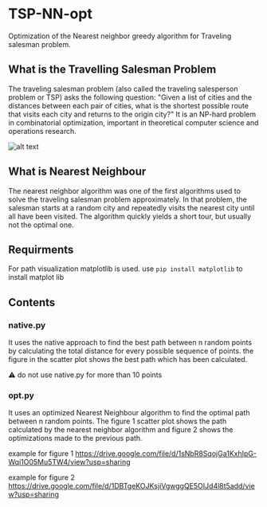 # TSP-NN-opt
Optimization of the Nearest neighbor greedy algorithm for Traveling salesman problem.

## What is the Travelling Salesman Problem

The traveling salesman problem (also called the traveling salesperson problem or TSP) asks the following question: "Given a list of cities and the distances between each pair of cities, what is the shortest possible route that visits each city and returns to the origin city?" It is an NP-hard problem in combinatorial optimization, important in theoretical computer science and operations research.

![alt text](https://upload.wikimedia.org/wikipedia/commons/thumb/1/11/GLPK_solution_of_a_travelling_salesman_problem.svg/800px-GLPK_solution_of_a_travelling_salesman_problem.svg.png)

## What is Nearest Neighbour

The nearest neighbor algorithm was one of the first algorithms used to solve the traveling salesman problem approximately. In that problem, the salesman starts at a random city and repeatedly visits the nearest city until all have been visited. The algorithm quickly yields a short tour, but usually not the optimal one.

## Requirments

For path visualization matplotlib is used.
use `pip install matplotlib` to install matplot lib

## Contents
### native.py
It uses the native approach to find the best path between n random points by calculating the total distance for every possible sequence of points. the figure in the scatter plot shows the best path which has been calculated. 

:warning: do not use native.py for more than 10 points

### opt.py
It uses an optimized Nearest Neighbour algorithm to find the optimal path between n random points. The figure 1 scatter plot shows the path calculated by the nearest neighbor algorithm and figure 2 shows the optimizations made to the previous path.

example for figure 1
https://drive.google.com/file/d/1sNbR8SqojGa1KxhIpG-Wqi1O05Mu5TW4/view?usp=sharing

example for figure 2
https://drive.google.com/file/d/1DBTgeKOJKsjiVgwggQE5OIJd4l8t5add/view?usp=sharing
